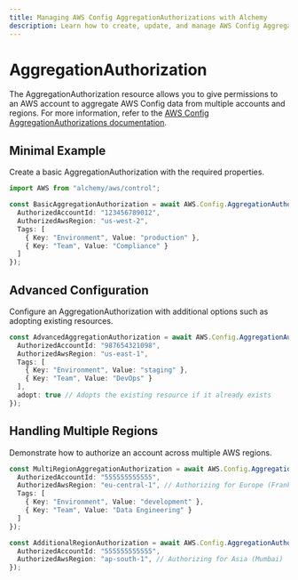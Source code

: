 ```yaml
---
title: Managing AWS Config AggregationAuthorizations with Alchemy
description: Learn how to create, update, and manage AWS Config AggregationAuthorizations using Alchemy Cloud Control.
---
```


# AggregationAuthorization

The AggregationAuthorization resource allows you to give permissions to an AWS account to aggregate AWS Config data from multiple accounts and regions. For more information, refer to the [AWS Config AggregationAuthorizations documentation](https://docs.aws.amazon.com/config/latest/userguide/).

## Minimal Example

Create a basic AggregationAuthorization with the required properties.

```ts
import AWS from "alchemy/aws/control";

const BasicAggregationAuthorization = await AWS.Config.AggregationAuthorization("BasicAggregationAuthorization", {
  AuthorizedAccountId: "123456789012",
  AuthorizedAwsRegion: "us-west-2",
  Tags: [
    { Key: "Environment", Value: "production" },
    { Key: "Team", Value: "Compliance" }
  ]
});
```

## Advanced Configuration

Configure an AggregationAuthorization with additional options such as adopting existing resources.

```ts
const AdvancedAggregationAuthorization = await AWS.Config.AggregationAuthorization("AdvancedAggregationAuthorization", {
  AuthorizedAccountId: "987654321098",
  AuthorizedAwsRegion: "us-east-1",
  Tags: [
    { Key: "Environment", Value: "staging" },
    { Key: "Team", Value: "DevOps" }
  ],
  adopt: true // Adopts the existing resource if it already exists
});
```

## Handling Multiple Regions

Demonstrate how to authorize an account across multiple AWS regions.

```ts
const MultiRegionAggregationAuthorization = await AWS.Config.AggregationAuthorization("MultiRegionAggregationAuthorization", {
  AuthorizedAccountId: "555555555555",
  AuthorizedAwsRegion: "eu-central-1", // Authorizing for Europe (Frankfurt)
  Tags: [
    { Key: "Environment", Value: "development" },
    { Key: "Team", Value: "Data Engineering" }
  ]
});

const AdditionalRegionAuthorization = await AWS.Config.AggregationAuthorization("AdditionalRegionAuthorization", {
  AuthorizedAccountId: "555555555555",
  AuthorizedAwsRegion: "ap-south-1", // Authorizing for Asia (Mumbai)
});
```